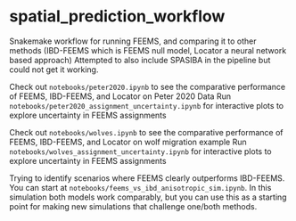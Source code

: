 # spatial_prediction_workflow

Snakemake workflow for running FEEMS, and comparing it to other methods (IBD-FEEMS which is FEEMS null model, Locator a neural network based approach)
Attempted to also include SPASIBA in the pipeline but could not get it working.

Check out `notebooks/peter2020.ipynb` to see the comparative performance of FEEMS, IBD-FEEMS, and Locator on Peter 2020 Data
Run `notebooks/peter2020_assignment_uncertainty.ipynb` for interactive plots to explore uncertainty in FEEMS assignments

Check out `notebooks/wolves.ipynb` to see the comparative performance of FEEMS, IBD-FEEMS, and Locator on wolf migration example
Run `notebooks/wolves_assignment_uncertainty.ipynb` for interactive plots to explore uncertainty in FEEMS assignments

Trying to identify scenarios where FEEMS clearly outperforms IBD-FEEMS. You can start at `notebooks/feems_vs_ibd_anisotropic_sim.ipynb`. In this simulation both models work comparably, but you can use this as a starting point for making new simulations that challenge one/both methods. 
